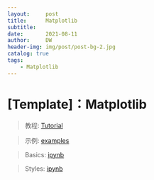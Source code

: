 ```yaml
---
layout:     post
title:      Matplotlib
subtitle:   
date:       2021-08-11
author:     DW
header-img: img/post/post-bg-2.jpg
catalog: true
tags:
    - Matplotlib
---
```


# [Template]：Matplotlib
> 教程: [Tutorial](https://matplotlib.org/stable/tutorials/index.html)

> 示例: [examples](https://matplotlib.org/stable/gallery/index.html)

> Basics: [ipynb](https://github.com/dw839566105/dw839566105.github.io/blob/master/ipynb/basics.ipynb)

> Styles: [ipynb](https://github.com/dw839566105/dw839566105.github.io/blob/master/ipynb/sns.ipynb)